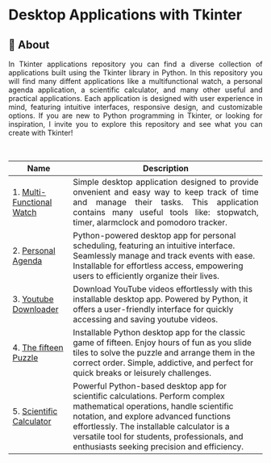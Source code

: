 # Desktop Applications with Tkinter
## 📄 About 

<p align = 'justify'>
In Tkinter applications repository you can find a diverse collection of applications built using the Tkinter library in Python. In this repository you will find many diffent applications like a multifunctional watch, a personal agenda application, a scientific calculator, and many other useful and practical applications. Each application is designed with user experience in mind, featuring intuitive interfaces, responsive design, and customizable options. If you are new to Python programming in Tkinter, or looking for inspiration, I invite you to explore this repository and see what you can create with Tkinter!
</p>

<br>
<div align='center'>
<table>
	<thead>
		<tr>
			<th>Name</th>
			<th>Description</th>
		</tr>
	</thead>
	<tbody>
		<tr>
			<td>1.
          			<a href="https://github.com/saulTejeda117/Tkinter-Projects/tree/main/projects/Multi-Fuctional-Watch">
            				Multi-Functional Watch
          			</a>
        		</td>
			<td align='justify'>
				Simple desktop application designed to provide onvenient and easy way to keep track of time and manage their tasks. This application contains many useful tools like: stopwatch, timer, alarmclock and pomodoro tracker.
        		</td>
			</tr>
			<tr>
				<td>2.
          <a href="https://github.com/saulTejeda117/Tkinter-Projects/tree/main/projects/Personal-Agenda">
            Personal Agenda
          </a>
        </td>
				<td>Python-powered desktop app for personal scheduling, featuring an intuitive interface. Seamlessly manage and track events with ease. Installable for effortless access, empowering users to efficiently organize their lives.</td>
			</tr>
			<tr>
				<td>3.
          <a href="https://github.com/saulTejeda117/Tkinter-Projects/tree/main/projects/YouTube-Downloader-main">
            Youtube Downloader
          </a>
        </td>
				<td>Download YouTube videos effortlessly with this installable desktop app. Powered by Python, it offers a user-friendly interface for quickly accessing and saving youtube videos.</td>
			</tr>
			<!-- Add more rows as needed -->
      <tr>
				<td>4.
          <a href="https://github.com/saulTejeda117/Tkinter-Projects/tree/main/projects/Numeric-Puzzle">
            The fifteen Puzzle
          </a>
        </td>
				<td>Installable Python desktop app for the classic game of fifteen. Enjoy hours of fun as you slide tiles to solve the puzzle and arrange them in the correct order. Simple, addictive, and perfect for quick breaks or leisurely challenges.</td>
			</tr>
      <tr>
				<td>5.
          <a href="https://github.com/saulTejeda117/Tkinter-Projects/tree/main/projects/Scientific-Calculator">
            Scientific Calculator
          </a>
        </td>
				<td>Powerful Python-based desktop app for scientific calculations. Perform complex mathematical operations, handle scientific notation, and explore advanced functions effortlessly. The installable calculator is a versatile tool for students, professionals, and enthusiasts seeking precision and efficiency.</td>
			</tr>
		</tbody>
	</table>
 </div>
